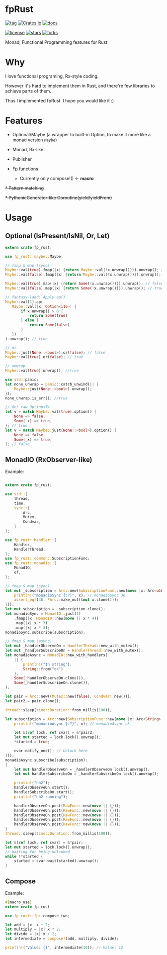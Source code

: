 # fpRust

[![tag](https://img.shields.io/github/tag/TeaEntityLab/fpRust.svg)](https://github.com/TeaEntityLab/fpRust)
[![Crates.io](https://img.shields.io/crates/d/fp_rust.svg)](https://crates.io/crates/fp_rust)
[![docs](https://img.shields.io/badge/docs-online-5023dd.svg)](https://docs.rs/fp_rust/)

[![license](https://img.shields.io/github/license/TeaEntityLab/fpRust.svg?style=social&label=License)](https://github.com/TeaEntityLab/fpRust)
[![stars](https://img.shields.io/github/stars/TeaEntityLab/fpRust.svg?style=social&label=Stars)](https://github.com/TeaEntityLab/fpRust)
[![forks](https://img.shields.io/github/forks/TeaEntityLab/fpRust.svg?style=social&label=Fork)](https://github.com/TeaEntityLab/fpRust)

Monad, Functional Programming features for Rust

# Why

I love functional programing, Rx-style coding.

However it's hard to implement them in Rust, and there're few libraries to achieve parts of them.

Thus I implemented fpRust. I hope you would like it :)

# Features

* Optional/Maybe (a wrapper to built-in Option<T>, to make it more like a monad version *`Maybe`*)

* Monad, Rx-like

* Publisher

* Fp functions
  * Currently only compose!() <- __macro__

~~* Pattern matching~~

~~* PythonicGenerator-like Coroutine(yield/yieldFrom)~~


# Usage

## Optional (IsPresent/IsNil, Or, Let)

```rust
extern crate fp_rust;

use fp_rust::maybe::Maybe;

// fmap & map (sync)
Maybe::val(true).fmap(|x| {return Maybe::val(!x.unwrap())}).unwrap(); // false
Maybe::val(false).fmap(|x| {return Maybe::val(!x.unwrap())}).unwrap(); // true

Maybe::val(true).map(|x| {return Some(!x.unwrap())}).unwrap(); // false
Maybe::val(false).map(|x| {return Some(!x.unwrap())}).unwrap(); // true

// fantasy-land: Apply ap()
Maybe::val(1).ap(
   Maybe::val(|x: Option<i16>| {
       if x.unwrap() > 0 {
           return Some(true)
       } else {
           return Some(false)
       }
   })
).unwrap(); // true

// or
Maybe::just(None::<bool>).or(false); // false
Maybe::val(true).or(false); // true

// unwrap
Maybe::val(true).unwrap(); //true

use std::panic;
let none_unwrap = panic::catch_unwind(|| {
    Maybe::just(None::<bool>).unwrap();
});
none_unwrap.is_err(); //true

// Get raw Option<T>
let v = match Maybe::val(true).option() {
    None => false,
    Some(_x) => true,
}; // true
let v = match Maybe::just(None::<bool>).option() {
    None => false,
    Some(_x) => true,
}; // false
```

## MonadIO (RxObserver-like)

Example:
```rust

extern crate fp_rust;

use std::{
    thread,
    time,
    sync::{
        Arc,
        Mutex,
        Condvar,
    }
};

use fp_rust::handler::{
    Handler,
    HandlerThread,
};
use fp_rust::common::SubscriptionFunc;
use fp_rust::monadio::{
    MonadIO,
    of,
};

// fmap & map (sync)
let mut _subscription = Arc::new(SubscriptionFunc::new(move |x: Arc<u16>| {
    println!("monadioSync {:?}", x); // monadioSync 36
    assert_eq!(36, *Arc::make_mut(&mut x.clone()));
}));
let mut subscription = _subscription.clone();
let monadioSync = MonadIO::just(1)
    .fmap(|x| MonadIO::new(move || x * 4))
    .map(|x| x * 3)
    .map(|x| x * 3);
monadioSync.subscribe(subscription);

// fmap & map (async)
let mut _handlerObserveOn = HandlerThread::new_with_mutex();
let mut _handlerSubscribeOn = HandlerThread::new_with_mutex();
let monadioAsync = MonadIO::new_with_handlers(
    || {
        println!("In string");
        String::from("ok")
    },
    Some(_handlerObserveOn.clone()),
    Some(_handlerSubscribeOn.clone()),
);

let pair = Arc::new((Mutex::new(false), Condvar::new()));
let pair2 = pair.clone();

thread::sleep(time::Duration::from_millis(100));

let subscription = Arc::new(SubscriptionFunc::new(move |x: Arc<String>| {
    println!("monadioAsync {:?}", x); // monadioAsync ok

    let &(ref lock, ref cvar) = &*pair2;
    let mut started = lock.lock().unwrap();
    *started = true;

    cvar.notify_one(); // Unlock here
}));
monadioAsync.subscribe(subscription);
{
    let mut handlerObserveOn = _handlerObserveOn.lock().unwrap();
    let mut handlerSubscribeOn = _handlerSubscribeOn.lock().unwrap();

    println!("hh2");
    handlerObserveOn.start();
    handlerSubscribeOn.start();
    println!("hh2 running");

    handlerObserveOn.post(RawFunc::new(move || {}));
    handlerObserveOn.post(RawFunc::new(move || {}));
    handlerObserveOn.post(RawFunc::new(move || {}));
    handlerObserveOn.post(RawFunc::new(move || {}));
    handlerObserveOn.post(RawFunc::new(move || {}));
}
thread::sleep(time::Duration::from_millis(100));

let &(ref lock, ref cvar) = &*pair;
let mut started = lock.lock().unwrap();
// Waiting for being unlcoked
while !*started {
    started = cvar.wait(started).unwrap();
}
```

## Compose

Example:

```rust
#[macro_use]
extern crate fp_rust

use fp_rust::fp::compose_two;

let add = |x| x + 2;
let multiply = |x| x * 2;
let divide = |x| x / 2;
let intermediate = compose!(add, multiply, divide);

println!("Value: {}", intermediate(10)); // Value: 12
```
